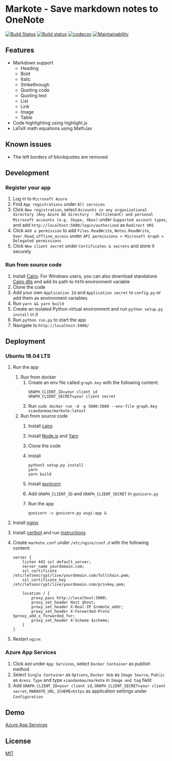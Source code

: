 # Markote - Save markdown notes to OneNote
[![Build Status](https://travis-ci.org/Frederick-S/markote.svg?branch=master)](https://travis-ci.org/Frederick-S/markote) [![Build status](https://ci.appveyor.com/api/projects/status/w6f5wr4vn4lublch/branch/master?svg=true)](https://ci.appveyor.com/project/Frederick-S/markote/branch/master) [![codecov](https://codecov.io/gh/Frederick-S/markote/branch/master/graph/badge.svg)](https://codecov.io/gh/Frederick-S/markote) [![Maintainability](https://api.codeclimate.com/v1/badges/8ae219fa1feff5627c2e/maintainability)](https://codeclimate.com/github/Frederick-S/markote/maintainability)

## Features
* Markdown support
    * Heading
    * Bold
    * Italic
    * Strikethrough
    * Quoting code
    * Quoting text
    * List
    * Link
    * Image
    * Table
* Code highlighting using highlight.js
* LaTeX math equations using MathJax

## Known issues
* The left borders of blockquotes are removed

## Development
### Register your app
1. Log in to `Microsoft Azure`
2. Find `App registrations` under `All services`
3. Click `New registration`, select `Accounts in any organizational directory (Any Azure AD directory - Multitenant) and personal Microsoft accounts (e.g. Skype, Xbox)` under `Supported account types`, and add `http://localhost:5000/login/authorized` as `Redirect URI`
4. Click `Add a permission` to add `Files.ReadWrite`, `Notes.ReadWrite`, `User.Read`, `offline_access` under `API permissions > Microsoft Graph > Delegated permissions`
5. Click `New client secret` under `Certificates & secrets` and store it securely

### Run from source code
1. Install [Cairo](https://cairographics.org/). For Windows users, you can also download standalone [Cairo dlls](https://github.com/preshing/cairo-windows/releases) and add its path to `PATH` environment variable
2. Clone the code
3. Add your own `Application Id` and `Application secret` to `config.py` or add them as environment variables
4. Run `yarn && yarn build`
5. Create an isolated Python virtual environment and run `python setup.py install` in it
6. Run `python run.py` to start the app
7. Navigate to `http://localhost:5000/`

## Deployment
### Ubuntu 18.04 LTS
1. Run the app
   1. Run from docker
      1. Create an env file called `graph.key` with the following content:
         ```
         GRAPH_CLIENT_ID=your client id
         GRAPH_CLIENT_SECRET=your client secret
         ```
      2. Run `sudo docker run -d -p 5000:5000 --env-file graph.key xiaodanmao/markote:latest`
   2. Run from source code
      1. Install [cairo](https://cairographics.org/)
      2. Install [Node.js](https://nodejs.org/en/) and [Yarn](https://yarnpkg.com/en/)
      3. Clone the code
      4. Install

          ```
          python3 setup.py install
          yarn
          yarn build
          ```
      5. Install [gunicorn](http://gunicorn.org/)
      6. Add `GRAPH_CLIENT_ID` and `GRAPH_CLIENT_SECRET` in `gunicorn.py` 
      7. Run the app

          ```
          gunicorn -c gunicorn.py wsgi:app &
          ```
2. Install [nginx](https://www.nginx.com/)
3. Install [certbot](https://certbot.eff.org/) and run [instructions](https://certbot.eff.org/lets-encrypt/ubuntubionic-nginx)
4. Create `markote.conf` under `/etc/nginx/conf.d` with the following content:

    ```
    server {
        listen 443 ssl default_server;
        server_name yourdomain.com;
        ssl_certificate /etc/letsencrypt/live/yourdomain.com/fullchain.pem;
        ssl_certificate_key /etc/letsencrypt/live/yourdomain.com/privkey.pem;

        location / {
            proxy_pass http://localhost:5000;
            proxy_set_header Host $host;
            proxy_set_header X-Real-IP $remote_addr;
            proxy_set_header X-Forwarded-Proto $proxy_add_x_forwarded_for;
            proxy_set_header X-Scheme $scheme;
        }
    }
    ```
11. Restart `nginx`

### Azure App Services
1. Click `Add` under `App Services`, select `Docker Container` as publish method
2. Select `Single Container` as `Options`, `Docker Hub` as `Image Source`, `Public` as `Acess Type` and type `xiaodanmao/markote` in `Image and tag` field
3. Add `GRAPH_CLIENT_ID=your client id`, `GRAPH_CLIENT_SECRET=your client secret`, `MARKOTE_URL_SCHEME=https` as application settings under `Configuration` 

## Demo
[Azure App Services](http://markote.azurewebsites.net/)

## License
[MIT](LICENSE)
